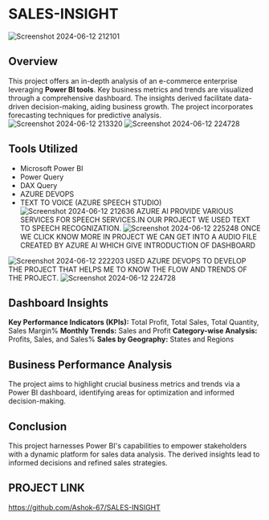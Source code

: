 # SALES-INSIGHT
![Screenshot 2024-06-12 212101](https://github.com/Ashok-67/SALES-INSIGHT/assets/110360080/a4dffac7-cbf2-4594-8bbf-d0d584846ec9)

## Overview
This project offers an in-depth analysis of an e-commerce enterprise leveraging **Power BI tools**. Key business metrics and trends are visualized through a comprehensive dashboard. The insights derived facilitate data-driven decision-making, aiding business growth. The project incorporates forecasting techniques for predictive analysis.
![Screenshot 2024-06-12 213320](https://github.com/Ashok-67/SALES-INSIGHT/assets/110360080/fc56bc6d-fe23-4c35-8117-2ec91be6de9d)
![Screenshot 2024-06-12 224728](https://github.com/Ashok-67/SALES-INSIGHT/assets/110360080/a06f4f6b-c087-49c8-b441-7fbcd3e602b8)

## Tools Utilized
* Microsoft Power BI
* Power Query
* DAX Query
* AZURE DEVOPS
* TEXT TO VOICE (AZURE SPEECH STUDIO)
![Screenshot 2024-06-12 212636](https://github.com/Ashok-67/SALES-INSIGHT/assets/110360080/9f0e6ba0-31cf-4c13-bf2c-6bfcd1c49a4d)
AZURE AI PROVIDE VARIOUS SERVICES FOR SPEECH SERVICES.IN OUR PROJECT WE USED TEXT TO SPEECH RECOGNIZATION.
![Screenshot 2024-06-12 225248](https://github.com/Ashok-67/SALES-INSIGHT/assets/110360080/2ce4adc2-1efa-4e11-9f1d-17b5462e0911)
ONCE WE CLICK KNOW MORE IN PROJECT WE CAN GET INTO A AUDIO FILE CREATED BY AZURE AI WHICH GIVE INTRODUCTION OF DASHBOARD

![Screenshot 2024-06-12 222203](https://github.com/Ashok-67/SALES-INSIGHT/assets/110360080/93adf368-633c-492e-b291-83151a7c4407)
USED AZURE DEVOPS TO DEVELOP THE PROJECT THAT HELPS ME TO KNOW THE FLOW AND TRENDS OF THE PROJECT.
![Screenshot 2024-06-12 224728](https://github.com/Ashok-67/SALES-INSIGHT/assets/110360080/c3c8aada-67fd-4ea7-a9a7-7e26813eec3c)

## Dashboard Insights
**Key Performance Indicators (KPIs):** Total Profit, Total Sales, Total Quantity, Sales Margin%
**Monthly Trends:** Sales and Profit
**Category-wise Analysis:** Profits, Sales, and Sales%
**Sales by Geography:** States and Regions

## Business Performance Analysis
The project aims to highlight crucial business metrics and trends via a Power BI dashboard, identifying areas for optimization and informed decision-making.

## Conclusion
This project harnesses Power BI's capabilities to empower stakeholders with a dynamic platform for sales data analysis. The derived insights lead to informed decisions and refined sales strategies.
## PROJECT LINK
https://github.com/Ashok-67/SALES-INSIGHT
